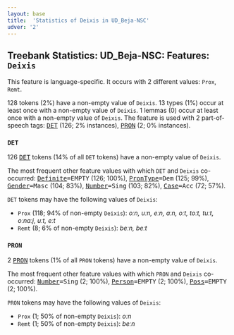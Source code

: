 ```yaml
---
layout: base
title:  'Statistics of Deixis in UD_Beja-NSC'
udver: '2'
---
```


## Treebank Statistics: UD_Beja-NSC: Features: `Deixis`

This feature is language-specific.
It occurs with 2 different values: `Prox`, `Remt`.

128 tokens (2%) have a non-empty value of `Deixis`.
13 types (1%) occur at least once with a non-empty value of `Deixis`.
1 lemmas (0) occur at least once with a non-empty value of `Deixis`.
The feature is used with 2 part-of-speech tags: <tt><a href="bej_nsc-pos-DET.html">DET</a></tt> (126; 2% instances), <tt><a href="bej_nsc-pos-PRON.html">PRON</a></tt> (2; 0% instances).

### `DET`

126 <tt><a href="bej_nsc-pos-DET.html">DET</a></tt> tokens (14% of all `DET` tokens) have a non-empty value of `Deixis`.

The most frequent other feature values with which `DET` and `Deixis` co-occurred: <tt><a href="bej_nsc-feat-Definite.html">Definite</a></tt><tt>=EMPTY</tt> (126; 100%), <tt><a href="bej_nsc-feat-PronType.html">PronType</a></tt><tt>=Dem</tt> (125; 99%), <tt><a href="bej_nsc-feat-Gender.html">Gender</a></tt><tt>=Masc</tt> (104; 83%), <tt><a href="bej_nsc-feat-Number.html">Number</a></tt><tt>=Sing</tt> (103; 82%), <tt><a href="bej_nsc-feat-Case.html">Case</a></tt><tt>=Acc</tt> (72; 57%).

`DET` tokens may have the following values of `Deixis`:

* `Prox` (118; 94% of non-empty `Deixis`): <em>oːn, uːn, eːn, aːn, oːt, toːt, tuːt, oːnaːj, uːt, eːt</em>
* `Remt` (8; 6% of non-empty `Deixis`): <em>beːn, beːt</em>

### `PRON`

2 <tt><a href="bej_nsc-pos-PRON.html">PRON</a></tt> tokens (1% of all `PRON` tokens) have a non-empty value of `Deixis`.

The most frequent other feature values with which `PRON` and `Deixis` co-occurred: <tt><a href="bej_nsc-feat-Number.html">Number</a></tt><tt>=Sing</tt> (2; 100%), <tt><a href="bej_nsc-feat-Person.html">Person</a></tt><tt>=EMPTY</tt> (2; 100%), <tt><a href="bej_nsc-feat-Poss.html">Poss</a></tt><tt>=EMPTY</tt> (2; 100%).

`PRON` tokens may have the following values of `Deixis`:

* `Prox` (1; 50% of non-empty `Deixis`): <em>oːn</em>
* `Remt` (1; 50% of non-empty `Deixis`): <em>beːn</em>

